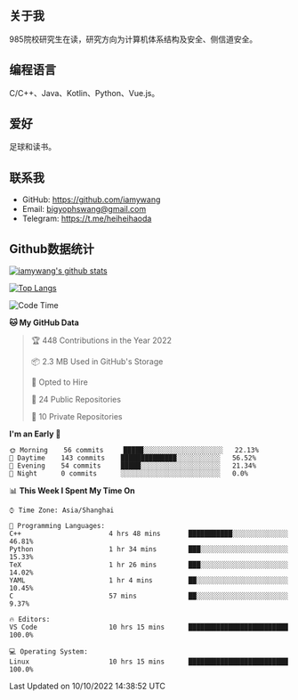 ## 关于我

985院校研究生在读，研究方向为计算机体系结构及安全、侧信道安全。

## 编程语言

C/C++、Java、Kotlin、Python、Vue.js。

## 爱好

足球和读书。

## 联系我

- GitHub: https://github.com/iamywang
- Email: bigyophswang@gmail.com
- Telegram: https://t.me/heiheihaoda

## Github数据统计

[![iamywang's github stats](https://github-readme-stats.vercel.app/api?username=iamywang&count_private=true&show_icons=true)]()

[![Top Langs](https://github-readme-stats.vercel.app/api/top-langs/?username=iamywang&layout=compact)]()

<!--START_SECTION:waka-->
![Code Time](http://img.shields.io/badge/Code%20Time-596%20hrs%2013%20mins-blue)

**🐱 My GitHub Data** 

> 🏆 448 Contributions in the Year 2022
 > 
> 📦 2.3 MB Used in GitHub's Storage 
 > 
> 💼 Opted to Hire
 > 
> 📜 24 Public Repositories 
 > 
> 🔑 10 Private Repositories  
 > 
**I'm an Early 🐤** 

```text
🌞 Morning    56 commits     █████░░░░░░░░░░░░░░░░░░░░   22.13% 
🌆 Daytime    143 commits    ██████████████░░░░░░░░░░░   56.52% 
🌃 Evening    54 commits     █████░░░░░░░░░░░░░░░░░░░░   21.34% 
🌙 Night      0 commits      ░░░░░░░░░░░░░░░░░░░░░░░░░   0.0%

```


📊 **This Week I Spent My Time On** 

```text
⌚︎ Time Zone: Asia/Shanghai

💬 Programming Languages: 
C++                      4 hrs 48 mins       ███████████░░░░░░░░░░░░░░   46.81% 
Python                   1 hr 34 mins        ███░░░░░░░░░░░░░░░░░░░░░░   15.33% 
TeX                      1 hr 26 mins        ███░░░░░░░░░░░░░░░░░░░░░░   14.02% 
YAML                     1 hr 4 mins         ██░░░░░░░░░░░░░░░░░░░░░░░   10.45% 
C                        57 mins             ██░░░░░░░░░░░░░░░░░░░░░░░   9.37%

🔥 Editors: 
VS Code                  10 hrs 15 mins      █████████████████████████   100.0%

💻 Operating System: 
Linux                    10 hrs 15 mins      █████████████████████████   100.0%

```


 Last Updated on 10/10/2022 14:38:52 UTC
<!--END_SECTION:waka-->
